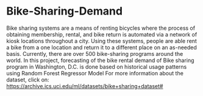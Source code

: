 # Bike-Sharing-Demand
Bike sharing systems are a means of renting bicycles where the process of obtaining membership, rental, and bike return is automated via a network of kiosk locations throughout a city. Using these systems, people are able rent a bike from a one location and return it to a different place on an as-needed basis. Currently, there are over 500 bike-sharing programs around the world. In this project, forecasting of the bike rental demand of Bike sharing program in Washington, D.C. is done based on historical usage patterns using Random Forest Regressor Model
For more information about the dataset, click on: https://archive.ics.uci.edu/ml/datasets/bike+sharing+dataset#
